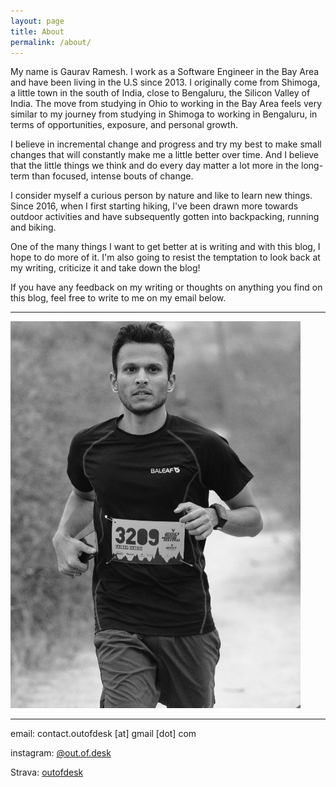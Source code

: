 ```yaml
---
layout: page
title: About
permalink: /about/
---
```

My name is Gaurav Ramesh. I work as a Software Engineer in the Bay Area and have been living in the U.S since 2013. I originally come from Shimoga, a little town in the south of India, close to Bengaluru, the Silicon Valley of India. The move from studying in Ohio to working in the Bay Area feels very similar to my journey from studying in Shimoga to working in Bengaluru, in terms of opportunities, exposure, and personal growth.

I believe in incremental change and progress and try my best to make small changes that will constantly make me a little better over time. And I believe that the little things we think and do every day matter a lot more in the long-term than focused, intense bouts of change.

I consider myself a curious person by nature and like to learn new things. Since 2016, when I first starting hiking, I've been drawn more towards outdoor activities and have subsequently gotten into backpacking, running and biking.

One of the many things I want to get better at is writing and with this blog, I hope to do more of it. I'm also going to resist the temptation to look back at my writing, criticize it and take down the blog!

If you have any feedback on my writing or thoughts on anything you find on this blog, feel free to write to me on my email below.

*****

![Me](/static/img/running-profile.jpeg)

*****
email: contact.outofdesk [at] gmail [dot] com

instagram: [@out.of.desk](https://instagram.com/out.of.desk)

Strava: [outofdesk](https://www.strava.com/athletes/outofdesk)
